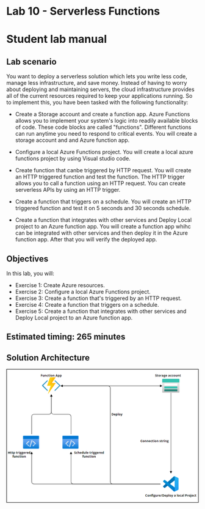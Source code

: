 # Lab 10 - Serverless Functions

# Student lab manual

## Lab scenario

You want to deploy a serverless solution which lets you write less code, manage less infrastructure, and save money. Instead of having to worry about deploying and maintaining servers, the cloud infrastructure provides all of the current resources required to keep your applications running. So to implement this, you have been tasked with the following functionality:

- Create a Storage account and create a function app. Azure Functions allows you to implement your system's logic into readily available blocks of code. These code blocks are called "functions". Different functions can run anytime you need to respond to critical events. You will create a storage account and and Azure function app.

- Configure a local Azure Functions project. You will create a local azure functions project by using Visual studio code.

- Create function that canbe triggered by HTTP request. You will create an HTTP triggered function and test the function. The HTTP trigger allows you to call a function using an HTTP request. You can create serverless APIs by using an HTTP trigger.

- Create a function that triggers on a schedule. You will create an HTTP triggered function and test it on 5 seconds and 30 seconds schedule.

- Create a function that integrates with other services and Deploy Local project to an Azure function app. You will create a function app whihc can be integrated with other services and then deploy it in the Azure function app. After that you will verify the deployed app.

## Objectives

In this lab, you will:

+ Exercise 1: Create Azure resources.
+ Exercise 2: Configure a local Azure Functions project.
+ Exercise 3: Create a function that's triggered by an HTTP request.
+ Exercise 4: Create a function that triggers on a schedule.
+ Exercise 5: Create a function that integrates with other services and Deploy Local project to an Azure function app.


## Estimated timing: 265 minutes
## Solution Architecture

  ![](../media/archlab10.png)
